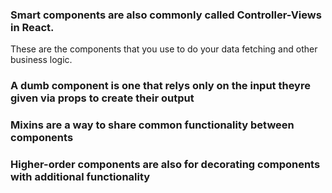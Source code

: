 
### Smart components are also commonly called Controller-Views in React.

These are the components that you use to do your data fetching and other business logic.

### A dumb component is one that relys only on the input theyre given via props to create their output
 
### Mixins are a way to share common functionality between components

### Higher-order components are also for decorating components with additional functionality
